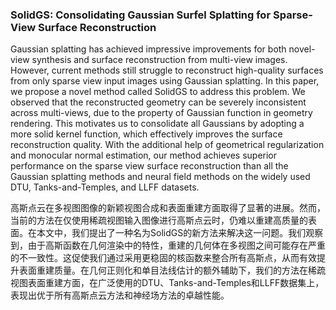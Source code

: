 ### SolidGS: Consolidating Gaussian Surfel Splatting for Sparse-View Surface Reconstruction

Gaussian splatting has achieved impressive improvements for both novel-view synthesis and surface reconstruction from multi-view images. However, current methods still struggle to reconstruct high-quality surfaces from only sparse view input images using Gaussian splatting. In this paper, we propose a novel method called SolidGS to address this problem. We observed that the reconstructed geometry can be severely inconsistent across multi-views, due to the property of Gaussian function in geometry rendering. This motivates us to consolidate all Gaussians by adopting a more solid kernel function, which effectively improves the surface reconstruction quality. With the additional help of geometrical regularization and monocular normal estimation, our method achieves superior performance on the sparse view surface reconstruction than all the Gaussian splatting methods and neural field methods on the widely used DTU, Tanks-and-Temples, and LLFF datasets.

高斯点云在多视图图像的新颖视图合成和表面重建方面取得了显著的进展。然而，当前的方法在仅使用稀疏视图输入图像进行高斯点云时，仍难以重建高质量的表面。在本文中，我们提出了一种名为SolidGS的新方法来解决这一问题。我们观察到，由于高斯函数在几何渲染中的特性，重建的几何体在多视图之间可能存在严重的不一致性。这促使我们通过采用更稳固的核函数来整合所有高斯点，从而有效提升表面重建质量。在几何正则化和单目法线估计的额外辅助下，我们的方法在稀疏视图表面重建方面，在广泛使用的DTU、Tanks-and-Temples和LLFF数据集上，表现出优于所有高斯点云方法和神经场方法的卓越性能。
